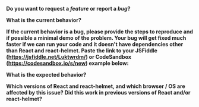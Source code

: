 **Do you want to request a *feature* or report a *bug*?**

**What is the current behavior?**

**If the current behavior is a bug, 
please provide the steps to reproduce and if 
possible a minimal demo of the problem. 
Your bug will get fixed much faster if we can run your 
code and it doesn't have dependencies other than React and react-helmet. 
Paste the link to your JSFiddle (https://jsfiddle.net/Luktwrdm/) or 
CodeSandbox (https://codesandbox.io/s/new) example below:**

**What is the expected behavior?**

**Which versions of React and react-helmet, and which browser / OS are affected by this issue? 
Did this work in previous versions of React and/or react-helmet?**
